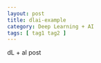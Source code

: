 ```yaml
---
layout: post
title: dlai-example
category: Deep Learning + AI
tags: [ tag1 tag2 ]
---
```


dL + aI post